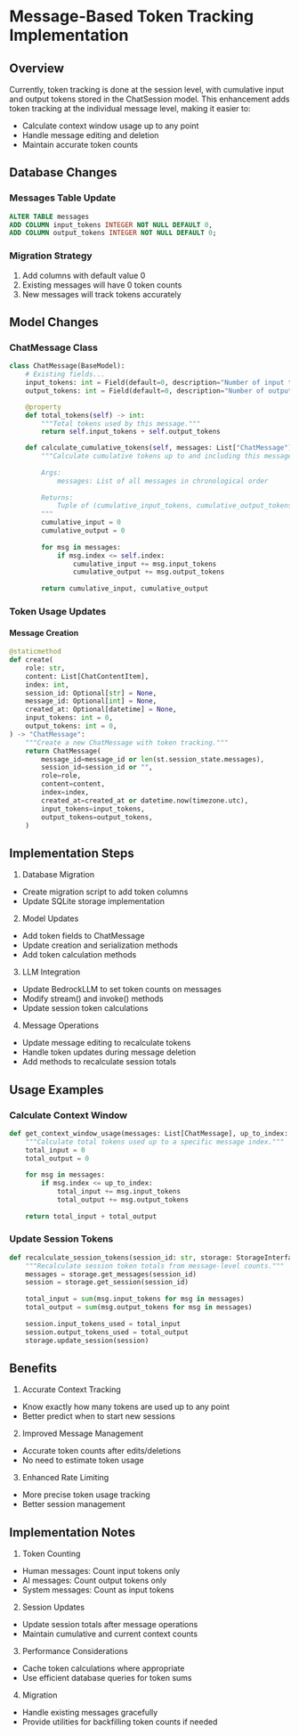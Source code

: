 # Message-Based Token Tracking Implementation

## Overview

Currently, token tracking is done at the session level, with cumulative input and output tokens stored in the ChatSession model. This enhancement adds token tracking at the individual message level, making it easier to:
- Calculate context window usage up to any point
- Handle message editing and deletion
- Maintain accurate token counts

## Database Changes

### Messages Table Update
```sql
ALTER TABLE messages
ADD COLUMN input_tokens INTEGER NOT NULL DEFAULT 0,
ADD COLUMN output_tokens INTEGER NOT NULL DEFAULT 0;
```

### Migration Strategy
1. Add columns with default value 0
2. Existing messages will have 0 token counts
3. New messages will track tokens accurately

## Model Changes

### ChatMessage Class
```python
class ChatMessage(BaseModel):
    # Existing fields...
    input_tokens: int = Field(default=0, description="Number of input tokens for this message")
    output_tokens: int = Field(default=0, description="Number of output tokens for this message")

    @property
    def total_tokens(self) -> int:
        """Total tokens used by this message."""
        return self.input_tokens + self.output_tokens

    def calculate_cumulative_tokens(self, messages: List["ChatMessage"]) -> tuple[int, int]:
        """Calculate cumulative tokens up to and including this message.
        
        Args:
            messages: List of all messages in chronological order
            
        Returns:
            Tuple of (cumulative_input_tokens, cumulative_output_tokens)
        """
        cumulative_input = 0
        cumulative_output = 0
        
        for msg in messages:
            if msg.index <= self.index:
                cumulative_input += msg.input_tokens
                cumulative_output += msg.output_tokens
                
        return cumulative_input, cumulative_output
```

### Token Usage Updates

#### Message Creation
```python
@staticmethod
def create(
    role: str,
    content: List[ChatContentItem],
    index: int,
    session_id: Optional[str] = None,
    message_id: Optional[int] = None,
    created_at: Optional[datetime] = None,
    input_tokens: int = 0,
    output_tokens: int = 0,
) -> "ChatMessage":
    """Create a new ChatMessage with token tracking."""
    return ChatMessage(
        message_id=message_id or len(st.session_state.messages),
        session_id=session_id or "",
        role=role,
        content=content,
        index=index,
        created_at=created_at or datetime.now(timezone.utc),
        input_tokens=input_tokens,
        output_tokens=output_tokens,
    )
```

## Implementation Steps

1. Database Migration
- Create migration script to add token columns
- Update SQLite storage implementation

2. Model Updates
- Add token fields to ChatMessage
- Update creation and serialization methods
- Add token calculation methods

3. LLM Integration
- Update BedrockLLM to set token counts on messages
- Modify stream() and invoke() methods
- Update session token calculations

4. Message Operations
- Update message editing to recalculate tokens
- Handle token updates during message deletion
- Add methods to recalculate session totals

## Usage Examples

### Calculate Context Window
```python
def get_context_window_usage(messages: List[ChatMessage], up_to_index: int) -> int:
    """Calculate total tokens used up to a specific message index."""
    total_input = 0
    total_output = 0
    
    for msg in messages:
        if msg.index <= up_to_index:
            total_input += msg.input_tokens
            total_output += msg.output_tokens
            
    return total_input + total_output
```

### Update Session Tokens
```python
def recalculate_session_tokens(session_id: str, storage: StorageInterface) -> None:
    """Recalculate session token totals from message-level counts."""
    messages = storage.get_messages(session_id)
    session = storage.get_session(session_id)
    
    total_input = sum(msg.input_tokens for msg in messages)
    total_output = sum(msg.output_tokens for msg in messages)
    
    session.input_tokens_used = total_input
    session.output_tokens_used = total_output
    storage.update_session(session)
```

## Benefits

1. Accurate Context Tracking
- Know exactly how many tokens are used up to any point
- Better predict when to start new sessions

2. Improved Message Management
- Accurate token counts after edits/deletions
- No need to estimate token usage

3. Enhanced Rate Limiting
- More precise token usage tracking
- Better session management

## Implementation Notes

1. Token Counting
- Human messages: Count input tokens only
- AI messages: Count output tokens only
- System messages: Count as input tokens

2. Session Updates
- Update session totals after message operations
- Maintain cumulative and current context counts

3. Performance Considerations
- Cache token calculations where appropriate
- Use efficient database queries for token sums

4. Migration
- Handle existing messages gracefully
- Provide utilities for backfilling token counts if needed